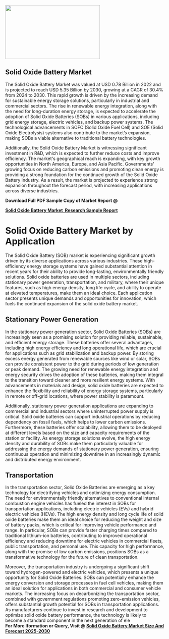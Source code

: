 <p><img class="alignnone size-medium wp-image-20088" src="https://ffe5etoiles.com/wp-content/uploads/2024/12/MST1-300x171.png" alt="" width="300" height="171" /></p><p> <h2>Solid Oxide Battery Market </h2><p>The Solid Oxide Battery Market was valued at USD 0.78 Billion in 2022 and is projected to reach USD 5.35 Billion by 2030, growing at a CAGR of 30.4% from 2024 to 2030. This rapid growth is driven by the increasing demand for sustainable energy storage solutions, particularly in industrial and commercial sectors. The rise in renewable energy integration, along with the need for long-duration energy storage, is expected to accelerate the adoption of Solid Oxide Batteries (SOBs) in various applications, including grid energy storage, electric vehicles, and backup power systems. The technological advancements in SOFC (Solid Oxide Fuel Cell) and SOE (Solid Oxide Electrolysis) systems also contribute to the market’s expansion, making SOBs a viable alternative to traditional battery technologies.</p><p>Additionally, the Solid Oxide Battery Market is witnessing significant investment in R&D, which is expected to further reduce costs and improve efficiency. The market's geographical reach is expanding, with key growth opportunities in North America, Europe, and Asia Pacific. Governments' growing focus on reducing carbon emissions and promoting clean energy is providing a strong foundation for the continued growth of the Solid Oxide Battery industry. As a result, the market is projected to experience strong expansion throughout the forecast period, with increasing applications across diverse industries.</p></p><p><strong>Download Full PDF Sample Copy of Market Report @</strong></p><p><strong><a href="https://www.verifiedmarketreports.com/download-sample/?rid=285062&utm_source=Sites-google&utm_medium=265" target="_blank">Solid Oxide Battery Market &nbsp;Research Sample Report</a></strong></p><p><h1>Solid Oxide Battery Market by Application</h1><p>The Solid Oxide Battery (SOB) market is experiencing significant growth driven by its diverse applications across various industries. These high-efficiency energy storage systems have gained substantial attention in recent years for their ability to provide long-lasting, environmentally friendly solutions. Solid oxide batteries are used in multiple sectors, including stationary power generation, transportation, and military, where their unique features, such as high energy density, long life cycle, and ability to operate at elevated temperatures, make them an ideal choice. Each application sector presents unique demands and opportunities for innovation, which fuels the continued expansion of the solid oxide battery market.</p><h2>Stationary Power Generation</h2><p>In the stationary power generation sector, Solid Oxide Batteries (SOBs) are increasingly seen as a promising solution for providing reliable, sustainable, and efficient energy storage. These batteries offer several advantages, including high energy efficiency and long operational life, which are crucial for applications such as grid stabilization and backup power. By storing excess energy generated from renewable sources like wind or solar, SOBs can provide consistent power to the grid during periods of low generation or peak demand. The growing need for renewable energy integration and energy security drives the adoption of these batteries, making them integral to the transition toward cleaner and more resilient energy systems. With advancements in materials and design, solid oxide batteries are expected to enhance the flexibility and reliability of energy storage systems, particularly in remote or off-grid locations, where power stability is paramount.</p><p>Additionally, stationary power generation applications are expanding to commercial and industrial sectors where uninterrupted power supply is critical. Solid oxide batteries can support industrial operations by reducing dependency on fossil fuels, which helps to lower carbon emissions. Furthermore, these batteries offer scalability, allowing them to be deployed at different levels based on the size and capacity requirements of the station or facility. As energy storage solutions evolve, the high energy density and durability of SOBs make them particularly valuable for addressing the energy demands of stationary power generation, ensuring continuous operation and minimizing downtime in an increasingly dynamic and distributed energy environment.</p><h2>Transportation</h2><p>In the transportation sector, Solid Oxide Batteries are emerging as a key technology for electrifying vehicles and optimizing energy consumption. The need for environmentally friendly alternatives to conventional internal combustion engine vehicles has fueled the interest in SOBs for transportation applications, including electric vehicles (EVs) and hybrid electric vehicles (HEVs). The high energy density and long cycle life of solid oxide batteries make them an ideal choice for reducing the weight and size of battery packs, which is critical for improving vehicle performance and range. In particular, SOBs can provide faster charging times compared to traditional lithium-ion batteries, contributing to improved operational efficiency and reducing downtime for electric vehicles in commercial fleets, public transportation, and personal use. This capacity for high performance, along with the promise of low carbon emissions, positions SOBs as a transformative technology for the future of clean transportation.</p><p>Moreover, the transportation industry is undergoing a significant shift toward hydrogen-powered and electric vehicles, which presents a unique opportunity for Solid Oxide Batteries. SOBs can potentially enhance the energy conversion and storage processes in fuel cell vehicles, making them an ideal solution for applications in both commercial and consumer vehicle markets. The increasing focus on decarbonizing the transportation sector, combined with government regulations promoting zero-emission vehicles, offers substantial growth potential for SOBs in transportation applications. As manufacturers continue to invest in research and development to optimize solid oxide battery performance, the technology is likely to become a standard component in the next generation of ele<strong><br />For More Iformation or Query, Visit @ <a href="https://www.verifiedmarketreports.com/product/solid-oxide-battery-market/" target="_blank">Solid Oxide Battery Market Size And Forecast 2025-2030</a></strong></p>
